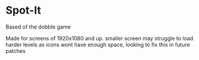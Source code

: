 # Spot-It
Based of the dobble game

Made for screens of 1920x1080 and up. smaller screen may struggle to load harder levels as icons wont have enough space, looking to fix this in future patches
